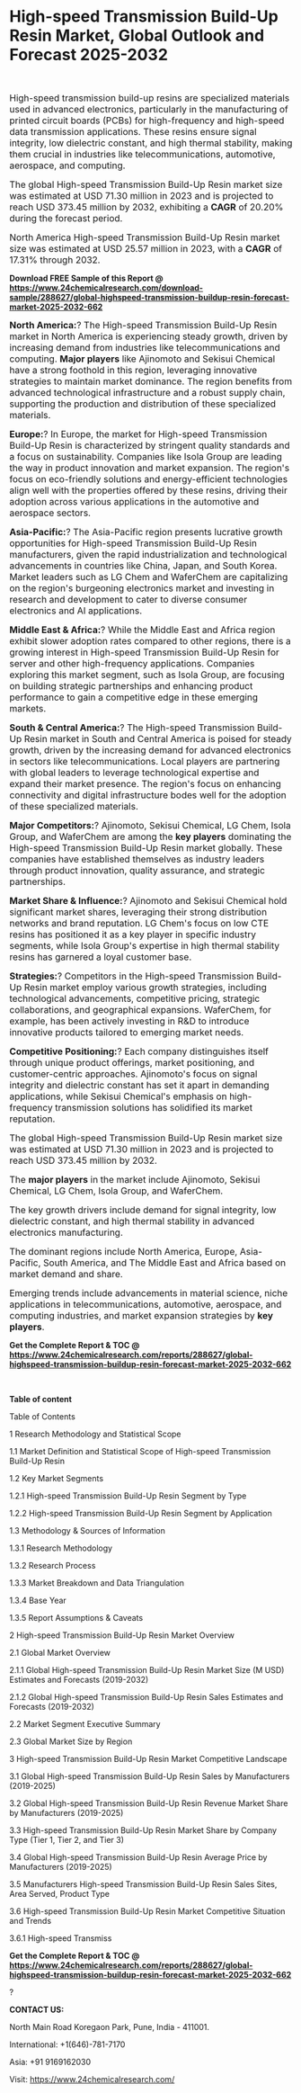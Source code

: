<h1>High-speed Transmission Build-Up Resin Market, Global Outlook and Forecast 2025-2032</h1><br/><p><span style="font-size:16px">High-speed transmission build-up resins are specialized materials used in advanced electronics, particularly in the manufacturing of printed circuit boards (PCBs) for high-frequency and high-speed data transmission applications. These resins ensure signal integrity, low dielectric constant, and high thermal stability, making them crucial in industries like telecommunications, automotive, aerospace, and computing.</span></p>
 
 
 
 <p><span style="font-size:16px">The global High-speed Transmission Build-Up Resin market size was estimated at USD 71.30 million in 2023 and is projected to reach USD 373.45 million by 2032, exhibiting a <strong>CAGR</strong> of 20.20% during the forecast period.</span></p>
 
 
 
 <p><span style="font-size:16px">North America High-speed Transmission Build-Up Resin market size was estimated at USD 25.57 million in 2023, with a <strong>CAGR</strong> of 17.31% through 2032.</span></p>
 
 
 
 <div><b>Download FREE Sample of this Report @ <a href="https://www.24chemicalresearch.com/download-sample/288627/global-highspeed-transmission-buildup-resin-forecast-market-2025-2032-662">https://www.24chemicalresearch.com/download-sample/288627/global-highspeed-transmission-buildup-resin-forecast-market-2025-2032-662</a></b></div>
 
 
 
 <p><span style="font-size:16px"><strong>North America:</strong>? The High-speed Transmission Build-Up Resin market in North America is experiencing steady growth, driven by increasing demand from industries like telecommunications and computing. <strong>Major players</strong> like Ajinomoto and Sekisui Chemical have a strong foothold in this region, leveraging innovative strategies to maintain market dominance. The region benefits from advanced technological infrastructure and a robust supply chain, supporting the production and distribution of these specialized materials.</span></p>
 
 
 
 <p><span style="font-size:16px"><strong>Europe:</strong>? In Europe, the market for High-speed Transmission Build-Up Resin is characterized by stringent quality standards and a focus on sustainability. Companies like Isola Group are leading the way in product innovation and market expansion. The region&#39;s focus on eco-friendly solutions and energy-efficient technologies align well with the properties offered by these resins, driving their adoption across various applications in the automotive and aerospace sectors.</span></p>
 
 
 
 <p><span style="font-size:16px"><strong>Asia-Pacific:</strong>? The Asia-Pacific region presents lucrative growth opportunities for High-speed Transmission Build-Up Resin manufacturers, given the rapid industrialization and technological advancements in countries like China, Japan, and South Korea. Market leaders such as LG Chem and WaferChem are capitalizing on the region&#39;s burgeoning electronics market and investing in research and development to cater to diverse consumer electronics and AI applications.</span></p>
 
 
 
 <p><span style="font-size:16px"><strong>Middle East & Africa:</strong>? While the Middle East and Africa region exhibit slower adoption rates compared to other regions, there is a growing interest in High-speed Transmission Build-Up Resin for server and other high-frequency applications. Companies exploring this market segment, such as Isola Group, are focusing on building strategic partnerships and enhancing product performance to gain a competitive edge in these emerging markets.</span></p>
 
 
 
 <p><span style="font-size:16px"><strong>South & Central America:</strong>? The High-speed Transmission Build-Up Resin market in South and Central America is poised for steady growth, driven by the increasing demand for advanced electronics in sectors like telecommunications. Local players are partnering with global leaders to leverage technological expertise and expand their market presence. The region&#39;s focus on enhancing connectivity and digital infrastructure bodes well for the adoption of these specialized materials.</span></p>
 
 
 
 <p><span style="font-size:16px"><strong>Major Competitors:</strong>? Ajinomoto, Sekisui Chemical, LG Chem, Isola Group, and WaferChem are among the <strong>key players</strong> dominating the High-speed Transmission Build-Up Resin market globally. These companies have established themselves as industry leaders through product innovation, quality assurance, and strategic partnerships.</span></p>
 
 
 
 <p><span style="font-size:16px"><strong>Market Share & Influence:</strong>? Ajinomoto and Sekisui Chemical hold significant market shares, leveraging their strong distribution networks and brand reputation. LG Chem&#39;s focus on low CTE resins has positioned it as a key player in specific industry segments, while Isola Group&#39;s expertise in high thermal stability resins has garnered a loyal customer base.</span></p>
 
 
 
 <p><span style="font-size:16px"><strong>Strategies:</strong>? Competitors in the High-speed Transmission Build-Up Resin market employ various growth strategies, including technological advancements, competitive pricing, strategic collaborations, and geographical expansions. WaferChem, for example, has been actively investing in R&D to introduce innovative products tailored to emerging market needs.</span></p>
 
 
 
 <p><span style="font-size:16px"><strong>Competitive Positioning:</strong>? Each company distinguishes itself through unique product offerings, market positioning, and customer-centric approaches. Ajinomoto&#39;s focus on signal integrity and dielectric constant has set it apart in demanding applications, while Sekisui Chemical&#39;s emphasis on high-frequency transmission solutions has solidified its market reputation.</span></p>
 
 
 
 <p><span style="font-size:16px">The global High-speed Transmission Build-Up Resin market size was estimated at USD 71.30 million in 2023 and is projected to reach USD 373.45 million by 2032.</span></p>
 
 
 
 <p><span style="font-size:16px">The <strong>major players</strong> in the market include Ajinomoto, Sekisui Chemical, LG Chem, Isola Group, and WaferChem.</span></p>
 
 
 
 <p><span style="font-size:16px">The key growth drivers include demand for signal integrity, low dielectric constant, and high thermal stability in advanced electronics manufacturing.</span></p>
 
 
 
 <p><span style="font-size:16px">The dominant regions include North America, Europe, Asia-Pacific, South America, and The Middle East and Africa based on market demand and share.</span></p>
 
 
 
 <p><span style="font-size:16px">Emerging trends include advancements in material science, niche applications in telecommunications, automotive, aerospace, and computing industries, and market expansion strategies by <strong>key players</strong>.</span></p>
 
 
 
 <div><b>Get the Complete Report & TOC @ <a href="https://www.24chemicalresearch.com/reports/288627/global-highspeed-transmission-buildup-resin-forecast-market-2025-2032-662">https://www.24chemicalresearch.com/reports/288627/global-highspeed-transmission-buildup-resin-forecast-market-2025-2032-662</a></b></div>
 
 
 
 <p><br />
 
 <b>Table of content</b></p>
 
 
 
 <p>Table of Contents<br />
 
 1 Research Methodology and Statistical Scope<br />
 
 1.1 Market Definition and Statistical Scope of High-speed Transmission Build-Up Resin<br />
 
 1.2 Key Market Segments<br />
 
 1.2.1 High-speed Transmission Build-Up Resin Segment by Type<br />
 
 1.2.2 High-speed Transmission Build-Up Resin Segment by Application<br />
 
 1.3 Methodology & Sources of Information<br />
 
 1.3.1 Research Methodology<br />
 
 1.3.2 Research Process<br />
 
 1.3.3 Market Breakdown and Data Triangulation<br />
 
 1.3.4 Base Year<br />
 
 1.3.5 Report Assumptions & Caveats<br />
 
 2 High-speed Transmission Build-Up Resin Market Overview<br />
 
 2.1 Global Market Overview<br />
 
 2.1.1 Global High-speed Transmission Build-Up Resin Market Size (M USD) Estimates and Forecasts (2019-2032)<br />
 
 2.1.2 Global High-speed Transmission Build-Up Resin Sales Estimates and Forecasts (2019-2032)<br />
 
 2.2 Market Segment Executive Summary<br />
 
 2.3 Global Market Size by Region<br />
 
 3 High-speed Transmission Build-Up Resin Market Competitive Landscape<br />
 
 3.1 Global High-speed Transmission Build-Up Resin Sales by Manufacturers (2019-2025)<br />
 
 3.2 Global High-speed Transmission Build-Up Resin Revenue Market Share by Manufacturers (2019-2025)<br />
 
 3.3 High-speed Transmission Build-Up Resin Market Share by Company Type (Tier 1, Tier 2, and Tier 3)<br />
 
 3.4 Global High-speed Transmission Build-Up Resin Average Price by Manufacturers (2019-2025)<br />
 
 3.5 Manufacturers High-speed Transmission Build-Up Resin Sales Sites, Area Served, Product Type<br />
 
 3.6 High-speed Transmission Build-Up Resin Market Competitive Situation and Trends<br />
 
 3.6.1 High-speed Transmiss</p>
 
 
 
 <div><b>Get the Complete Report & TOC @ <a href="https://www.24chemicalresearch.com/reports/288627/global-highspeed-transmission-buildup-resin-forecast-market-2025-2032-662">https://www.24chemicalresearch.com/reports/288627/global-highspeed-transmission-buildup-resin-forecast-market-2025-2032-662</a></b></div>
 
 
 
 <p>? </p>
 
 
 
 <p><b>CONTACT US:</b><br />
 
 North Main Road Koregaon Park, Pune, India - 411001.<br />
 
 International: +1(646)-781-7170<br />
 
 Asia: +91 9169162030<br />
 
 Visit: <a href="https://www.24chemicalresearch.com/">https://www.24chemicalresearch.com/</a></p>